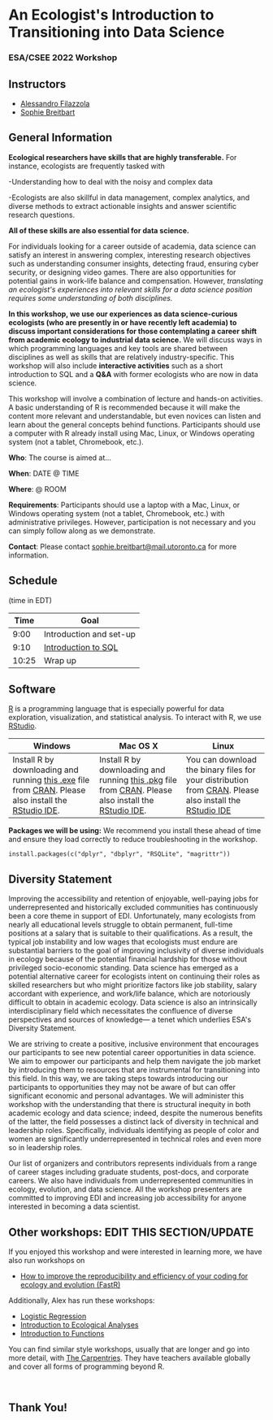 # An Ecologist's Introduction to Transitioning into Data Science

### ESA/CSEE 2022 Workshop

## Instructors

-   [Alessandro Filazzola](http://www.filazzola.info)
-   [Sophie Breitbart](https://sbreitbart.github.io/)

## General Information

**Ecological researchers have skills that are highly transferable.** For instance, ecologists are frequently tasked with

-Understanding how to deal with the noisy and complex data

-Ecologists are also skillful in data management, complex analytics, and diverse methods to extract actionable insights and answer scientific research questions.

**All of these skills are also essential for data science.**

For individuals looking for a career outside of academia, data science can satisfy an interest in answering complex, interesting research objectives such as understanding consumer insights, detecting fraud, ensuring cyber security, or designing video games. There are also opportunities for potential gains in work-life balance and compensation. However, *translating an ecologist's experiences into relevant skills for a data science position requires some understanding of both disciplines.*

**In this workshop, we use our experiences as data science-curious ecologists (who are presently in or have recently left academia) to discuss important considerations for those contemplating a career shift from academic ecology to industrial data science.** We will discuss ways in which programming languages and key tools are shared between disciplines as well as skills that are relatively industry-specific. This workshop will also include **interactive activities** such as a short introduction to SQL and a **Q&A** with former ecologists who are now in data science.

This workshop will involve a combination of lecture and hands-on activities. A basic understanding of R is recommended because it will make the content more relevant and understandable, but even novices can listen and learn about the general concepts behind functions. Participants should use a computer with R already install using Mac, Linux, or Windows operating system (not a tablet, Chromebook, etc.).

**Who**: The course is aimed at...

**When**: DATE \@ TIME

**Where**: \@ ROOM

**Requirements**: Participants should use a laptop with a Mac, Linux, or Windows operating system (not a tablet, Chromebook, etc.) with administrative privileges. However, participation is not necessary and you can simply follow along as we demonstrate.

**Contact**: Please contact [sophie.breitbart\@mail.utoronto.ca](mailto:sophie.breitbart@mail.utoronto.ca) for more information.

## Schedule

(time in EDT)

| Time  | Goal                                               |
|-------|----------------------------------------------------|
| 9:00  | Introduction and set-up                            |
| 9:10  | [Introduction to SQL](SQL_tutorial/SQL_intro.html) |
| 10:25 | Wrap up                                            |

## Software

[R](http://www.r-project.org/) is a programming language that is especially powerful for data exploration, visualization, and statistical analysis. To interact with R, we use [RStudio](http://www.rstudio.com/).

| Windows                                                                                                                                                                                                                                              | Mac OS X                                                                                                                                                                                                                                        | Linux                                                                                                                                                                                         |
|------------------------------------------------------------------------------------------------------------------------------------------------------------------------------------------------------------------------------------------------------|-------------------------------------------------------------------------------------------------------------------------------------------------------------------------------------------------------------------------------------------------|-----------------------------------------------------------------------------------------------------------------------------------------------------------------------------------------------|
| Install R by downloading and running [this .exe](http://cran.r-project.org/bin/windows/base/release.htm) file from [CRAN](http://cran.r-project.org/index.html). Please also install the [RStudio IDE](http://www.rstudio.com/ide/download/desktop). | Install R by downloading and running [this .pkg](http://cran.r-project.org/bin/macosx/R-latest.pkg) file from [CRAN](http://cran.r-project.org/index.html). Please also install the [RStudio IDE](http://www.rstudio.com/ide/download/desktop). | You can download the binary files for your distribution from [CRAN](http://cran.r-project.org/index.html). Please also install the [RStudio IDE](http://www.rstudio.com/ide/download/desktop) |

**Packages we will be using:** We recommend you install these ahead of time and ensure they load correctly to reduce troubleshooting in the workshop.

`install.packages(c("dplyr", "dbplyr", "RSQLite", "magrittr"))`

## Diversity Statement

Improving the accessibility and retention of enjoyable, well-paying jobs for underrepresented and historically excluded communities has continuously been a core theme in support of EDI. Unfortunately, many ecologists from nearly all educational levels struggle to obtain permanent, full-time positions at a salary that is suitable to their qualifications. As a result, the typical job instability and low wages that ecologists must endure are substantial barriers to the goal of improving inclusivity of diverse individuals in ecology because of the potential financial hardship for those without privileged socio-economic standing. Data science has emerged as a potential alternative career for ecologists intent on continuing their roles as skilled researchers but who might prioritize factors like job stability, salary accordant with experience, and work/life balance, which are notoriously difficult to obtain in academic ecology. Data science is also an intrinsically interdisciplinary field which necessitates the confluence of diverse perspectives and sources of knowledge— a tenet which underlies ESA's Diversity Statement.

We are striving to create a positive, inclusive environment that encourages our participants to see new potential career opportunities in data science. We aim to empower our participants and help them navigate the job market by introducing them to resources that are instrumental for transitioning into this field. In this way, we are taking steps towards introducing our participants to opportunities they may not be aware of but can offer significant economic and personal advantages. We will administer this workshop with the understanding that there is structural inequity in both academic ecology and data science; indeed, despite the numerous benefits of the latter, the field possesses a distinct lack of diversity in technical and leadership roles. Specifically, individuals identifying as people of color and women are significantly underrepresented in technical roles and even more so in leadership roles.

Our list of organizers and contributors represents individuals from a range of career stages including graduate students, post-docs, and corporate careers. We also have individuals from underrepresented communities in ecology, evolution, and data science. All the workshop presenters are committed to improving EDI and increasing job accessibility for anyone interested in becoming a data scientist.

## Other workshops: EDIT THIS SECTION/UPDATE

If you enjoyed this workshop and were interested in learning more, we have also run workshops on

-   [How to improve the reproducibility and efficiency of your coding for ecology and evolution (FastR)](https://github.com/afilazzola/FastR)

Additionally, Alex has run these workshops:

-   [Logistic Regression](https://github.com/afilazzola/CUELogisticRegression)
-   [Introduction to Ecological Analyses](https://afilazzola.github.io/UoA.CommunityAnalyses.2018/)
-   [Introduction to Functions](https://afilazzola.github.io/Intro2Functions/)

You can find similar style workshops, usually that are longer and go into more detail, with [The Carpentries](https://carpentries.org/workshops-curricula/). They have teachers available globally and cover all forms of programming beyond R.

<br>

## Thank You!
